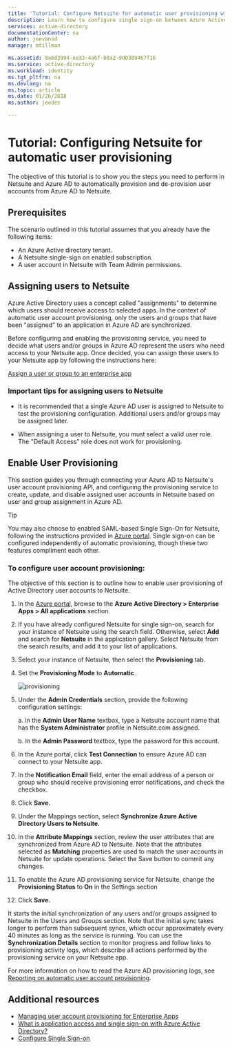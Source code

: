 ```yaml
---
title: 'Tutorial: Configure Netsuite for automatic user provisioning with Azure Active Directory | Microsoft Docs'
description: Learn how to configure single sign-on between Azure Active Directory and Netsuite.
services: active-directory
documentationCenter: na
author: jeevansd
manager: mtillman

ms.assetid: 8a6d3994-ee33-4a6f-b0a2-9d0389467f16
ms.service: active-directory
ms.workload: identity
ms.tgt_pltfrm: na
ms.devlang: na
ms.topic: article
ms.date: 01/26/2018
ms.author: jeedes

---
```

# Tutorial: Configuring Netsuite for automatic user provisioning

The objective of this tutorial is to show you the steps you need to perform in Netsuite and Azure AD to automatically provision and de-provision user accounts from Azure AD to Netsuite.

## Prerequisites

The scenario outlined in this tutorial assumes that you already have the following items:

*   An Azure Active directory tenant.
*   A Netsuite single-sign on enabled subscription.
*   A user account in Netsuite with Team Admin permissions.

## Assigning users to Netsuite

Azure Active Directory uses a concept called "assignments" to determine which users should receive access to selected apps. In the context of automatic user account provisioning, only the users and groups that have been "assigned" to an application in Azure AD are synchronized.

Before configuring and enabling the provisioning service, you need to decide what users and/or groups in Azure AD represent the users who need access to your Netsuite app. Once decided, you can assign these users to your Netsuite app by following the instructions here:

[Assign a user or group to an enterprise app](https://docs.microsoft.com/azure/active-directory/active-directory-coreapps-assign-user-azure-portal)

### Important tips for assigning users to Netsuite

*   It is recommended that a single Azure AD user is assigned to Netsuite to test the provisioning configuration. Additional users and/or groups may be assigned later.

*   When assigning a user to Netsuite, you must select a valid user role. The "Default Access" role does not work for provisioning.

## Enable User Provisioning

This section guides you through connecting your Azure AD to Netsuite's user account provisioning API, and configuring the provisioning service to create, update, and disable assigned user accounts in Netsuite based on user and group assignment in Azure AD.

> [!TIP] 
> You may also choose to enabled SAML-based Single Sign-On for Netsuite, following the instructions provided in [Azure portal](https://portal.azure.com). Single sign-on can be configured independently of automatic provisioning, though these two features compliment each other.

### To configure user account provisioning:

The objective of this section is to outline how to enable user provisioning of Active Directory user accounts to Netsuite.

1. In the [Azure portal](https://portal.azure.com), browse to the **Azure Active Directory > Enterprise Apps > All applications** section.

2. If you have already configured Netsuite for single sign-on, search for your instance of Netsuite using the search field. Otherwise, select **Add** and search for **Netsuite** in the application gallery. Select Netsuite from the search results, and add it to your list of applications.

3. Select your instance of Netsuite, then select the **Provisioning** tab.

4. Set the **Provisioning Mode** to **Automatic**. 

    ![provisioning](./media/active-directory-saas-netsuite-provisioning-tutorial/provisioning.png)

5. Under the **Admin Credentials** section, provide the following configuration settings:
   
    a. In the **Admin User Name** textbox, type a Netsuite account name that has the **System Administrator** profile in Netsuite.com assigned.
   
    b. In the **Admin Password** textbox, type the password for this account.
      
6. In the Azure portal, click **Test Connection** to ensure Azure AD can connect to your Netsuite app.

7. In the **Notification Email** field, enter the email address of a person or group who should receive provisioning error notifications, and check the checkbox.

8. Click **Save.**

9. Under the Mappings section, select **Synchronize Azure Active Directory Users to Netsuite.**

10. In the **Attribute Mappings** section, review the user attributes that are synchronized from Azure AD to Netsuite. Note that the attributes selected as **Matching** properties are used to match the user accounts in Netsuite for update operations. Select the Save button to commit any changes.

11. To enable the Azure AD provisioning service for Netsuite, change the **Provisioning Status** to **On** in the Settings section

12. Click **Save.**

It starts the initial synchronization of any users and/or groups assigned to Netsuite in the Users and Groups section. Note that the initial sync takes longer to perform than subsequent syncs, which occur approximately every 40 minutes as long as the service is running. You can use the **Synchronization Details** section to monitor progress and follow links to provisioning activity logs, which describe all actions performed by the provisioning service on your Netsuite app.

For more information on how to read the Azure AD provisioning logs, see [Reporting on automatic user account provisioning](active-directory-saas-provisioning-reporting.md).

## Additional resources

* [Managing user account provisioning for Enterprise Apps](active-directory-saas-tutorial-list.md)
* [What is application access and single sign-on with Azure Active Directory?](manage-apps/what-is-single-sign-on.md)
* [Configure Single Sign-on](active-directory-saas-netsuite-tutorial.md)